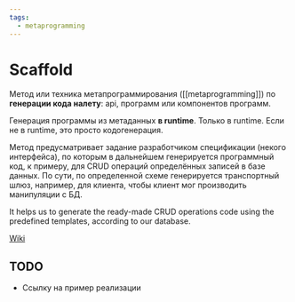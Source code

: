 ```yaml
---
tags: 
  - metaprogramming
---
```


# Scaffold

Метод или техника метапрограммирования ([[metaprogramming]]) по **генерации кода налету**: api, программ или компонентов программ.

Генерация программы из метаданных **в runtime**. Только в runtime. Если не в runtime, это просто кодогенерация.

Метод предусматривает задание разработчиком спецификации (некого интерфейса), по которым в дальнейшем генерируется программный код, к примеру, для CRUD операций определённых записей в базе данных.
По сути, по определенной схеме генерируется транспортный шлюз, например, для клиента, чтобы клиент мог производить манипуляции с БД.

It helps us to generate the ready-made CRUD operations code using the predefined templates, according to our database.

[Wiki](https://en.wikipedia.org/wiki/Scaffold_(programming))

## TODO
 - Ссылку на пример реализации